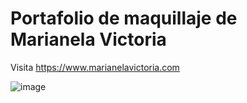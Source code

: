 # Portafolio de maquillaje de Marianela Victoria

Visita https://www.marianelavictoria.com

![image](https://github.com/jlonuz/ma-makeup-portfolio/assets/20929382/9f51d0f6-5206-4b32-903d-0e3b2954b36b)
